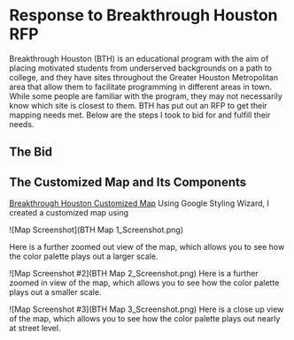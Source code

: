 # Response to Breakthrough Houston RFP

Breakthrough Houston (BTH) is an educational program with the aim of placing motivated students from underserved backgrounds on a path to college, and they have sites throughout the Greater Houston Metropolitan area that allow them to facilitate programming in different areas in town. While some people are familiar with the program, they may not necessarily know which site is closest to them. BTH has put out an RFP to get their mapping needs met. Below are the steps I took to bid for and fulfill their needs.

## The Bid


## The Customized Map and Its Components


[Breakthrough Houston Customized Map](BTHmap.json)
Using Google Styling Wizard, I created a customized map using 

![Map Screenshot](BTH Map 1_Screenshot.png)

Here is a further zoomed out view of the map, which allows you to see how the color palette plays out a larger scale.

![Map Screenshot #2](BTH Map 2_Screenshot.png)
Here is a further zoomed in view of the map, which allows you to see how the color palette plays out a smaller scale.

![Map Screenshot #3](BTH Map 3_Screenshot.png)
Here is a close up view of the map, which allows you to see how the color palette plays out nearly at street level.

